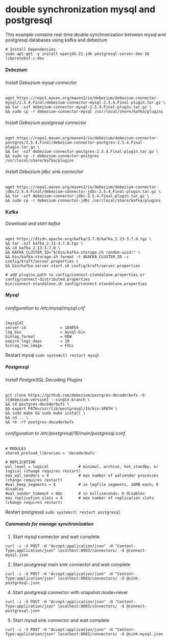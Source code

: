 # double synchronization mysql and postgresql
This example contains real-time double synchronization between mysql and postgresql databases using kafka and debezium
```
# Install Dependencies
sudo apt-get -y install openjdk-21-jdk postgresql-server-dev-16 libprotobuf-c-dev
```
##### Debezium
###### Install Debezium mysql connector
```
wget https://repo1.maven.org/maven2/io/debezium/debezium-connector-mysql/2.5.4.Final/debezium-connector-mysql-2.5.4.Final-plugin.tar.gz \
&& tar -xzf debezium-connector-mysql-2.5.4.Final-plugin.tar.gz \
&& sudo cp -r debezium-connector-mysql /usr/local/share/kafka/plugins
```
###### Install Debezium postgresql connector
```
wget https://repo1.maven.org/maven2/io/debezium/debezium-connector-postgres/2.5.4.Final/debezium-connector-postgres-2.5.4.Final-plugin.tar.gz \
&& tar -xzf debezium-connector-postgres-2.5.4.Final-plugin.tar.gz \
&& sudo cp -r debezium-connector-postgres /usr/local/share/kafka/plugins
```
###### Install Debezium jdbc sink connector
```
wget https://repo1.maven.org/maven2/io/debezium/debezium-connector-jdbc/2.5.4.Final/debezium-connector-jdbc-2.5.4.Final-plugin.tar.gz \
&& tar -xzf debezium-connector-jdbc-2.5.4.Final-plugin.tar.gz \
&& sudo cp -r debezium-connector-jdbc /usr/local/share/kafka/plugins
```
#### Kafka
###### Download and start kafka
```
wget https://dlcdn.apache.org/kafka/3.7.0/kafka_2.13-3.7.0.tgz \
&& tar -xzf kafka_2.13-3.7.0.tgz \
&& cd kafka_2.13-3.7.0 \
&& KAFKA_CLUSTER_ID="$(bin/kafka-storage.sh random-uuid)" \
&& bin/kafka-storage.sh format -t $KAFKA_CLUSTER_ID -c config/kraft/server.properties \
&& bin/kafka-server-start.sh config/kraft/server.properties
```
```
# add plugins.path to config/connect-standalone.properties or config/connect-distributed.properties
bin/connect-standalone.sh config/connect-standalone.properties
```
##### Mysql
###### configuration to /etc/mysql/mysql.cnf
```
[mysqld]
server-id               = 184054
log_bin                 = mysql-bin
binlog_format           = ROW
expire_logs_days        = 10
binlog_row_image        = FULL
```
Restart mysql `sudo systemctl restart mysql`
##### Postgresql
###### Install PostgreSQL Decoding Plugins
```
git clone https://github.com/debezium/postgres-decoderbufs -b v{debezium-version} --single-branch \
&& cd postgres-decoderbufs \
&& export PATH=/usr/lib/postgresql/16/bin:$PATH \
&& sudo make && sudo make install \
&& cd .. \
&& rm -rf postgres-decoderbufs
```
###### configuration to /etc/postgresql/16/main/postgresql.conf
```
# MODULES
shared_preload_libraries = 'decoderbufs'

# REPLICATION
wal_level = logical             # minimal, archive, hot_standby, or logical (change requires restart)
max_wal_senders = 4             # max number of walsender processes (change requires restart)
#wal_keep_segments = 4          # in logfile segments, 16MB each; 0 disables
#wal_sender_timeout = 60s       # in milliseconds; 0 disables
max_replication_slots = 4       # max number of replication slots (change requires restart)
```
Restart postgresql `sudo systemctl restart postgresql`

##### Commands for manage synchronization
1. Start mysql connector and wait complete
```
curl -i -X POST -H "Accept:application/json" -H "Content-Type:application/json" localhost:8083/connectors/ -d @connect-mysql.json
```
2. Start postgresql main sink connector and wait complete
```
curl -i -X POST -H "Accept:application/json" -H "Content-Type:application/json" localhost:8083/connectors/ -d @sink-postgresql.json
```
4. Start postgresql connector with snapshot.mode=never
```
curl -i -X POST -H "Accept:application/json" -H "Content-Type:application/json" localhost:8083/connectors/ -d @connect-postgresql.json
```
5. Start mysql sink connector and wait complete
```
curl -i -X POST -H "Accept:application/json" -H "Content-Type:application/json" localhost:8083/connectors/ -d @sink-mysql.json
```
